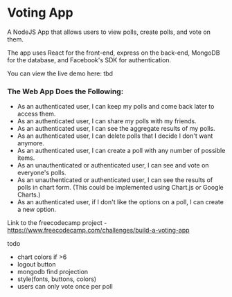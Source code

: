 # Voting App

A NodeJS App that allows users to view polls, create polls, and vote on them. 

The app uses React for the front-end, express on the back-end, MongoDB for the database, and Facebook's SDK for authentication.

You can view the live demo here: tbd

### The Web App Does the Following:
* As an authenticated user, I can keep my polls and come back later to access them.
* As an authenticated user, I can share my polls with my friends.
* As an authenticated user, I can see the aggregate results of my polls.
* As an authenticated user, I can delete polls that I decide I don't want anymore.
* As an authenticated user, I can create a poll with any number of possible items.
* As an unauthenticated or authenticated user, I can see and vote on everyone's polls.
* As an unauthenticated or authenticated user, I can see the results of polls in chart form. (This could be implemented using Chart.js or Google Charts.)
* As an authenticated user, if I don't like the options on a poll, I can create a new option.

Link to the freecodecamp project - https://www.freecodecamp.com/challenges/build-a-voting-app

todo
* chart colors if >6
* logout button
* mongodb find projection
* style(fonts, buttons, colors)
* users can only vote once per poll